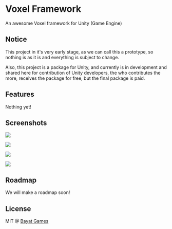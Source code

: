 # Voxel Framework

An awesome Voxel framework for Unity (Game Engine)

## Notice

This project in it's very early stage, as we can call this a prototype, so nothing is as it is and everything is subject to change.

Also, this project is a package for Unity, and currently is in development and shared here for contribution of Unity developers, the who contributes the more, receives the package for free, but the final package is paid.

## Features

Nothing yet!

## Screenshots

![](https://i.imgur.com/JIWgrXH.png)

![](https://i.imgur.com/u3OqmBn.png)

![](https://i.imgur.com/Ld7DTjV.png)

![](https://i.imgur.com/OZCL4oy.png)

## Roadmap

We will make a roadmap soon!

## License

MIT @ [Bayat Games](https://github.com/BayatGames)